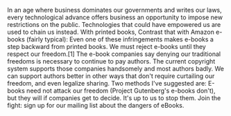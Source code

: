 In an age where business dominates our governments and writes our laws, every technological advance offers business an opportunity to impose new restrictions on the public. Technologies that could have empowered us are used to chain us instead. With printed books, Contrast that with Amazon e-books (fairly typical): Even one of these infringements makes e-books a step backward from printed books. We must reject e-books until they respect our freedom.[1] The e-book companies say denying our traditional freedoms is necessary to continue to pay authors. The current copyright system supports those companies handsomely and most authors badly. We can support authors better in other ways that don't require curtailing our freedom, and even legalize sharing. Two methods I've suggested are: E-books need not attack our freedom (Project Gutenberg's e-books don't), but they will if companies get to decide. It's up to us to stop them. Join the fight: sign up for our mailing list about the dangers of eBooks.
